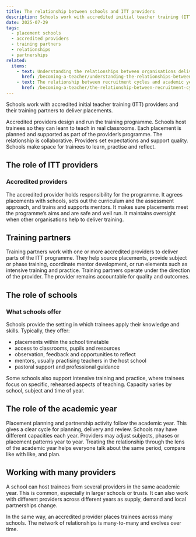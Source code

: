```yaml
---
title: The relationship between schools and ITT providers
description: Schools work with accredited initial teacher training (ITT) providers and their training partners to deliver placements
date: 2025-07-29
tags:
  - placement schools
  - accredited providers
  - training partners
  - relationships
  - partnerships
related:
  items:
    - text: Understanding the relationships between organisations delivering initial teacher training
      href: /becoming-a-teacher/understanding-the-relationships-between-organisations-delivering-initial-teacher-training/
    - text: The relationship between recruitment cycles and academic years
      href: /becoming-a-teacher/the-relationship-between-recruitment-cycles-and-academic-years/
---
```


Schools work with accredited initial teacher training (ITT) providers and their training partners to deliver placements.

Accredited providers design and run the training programme. Schools host trainees so they can learn to teach in real classrooms. Each placement is planned and supported as part of the provider’s programme. The relationship is collaborative. Providers set expectations and support quality. Schools make space for trainees to learn, practise and reflect.

## The role of ITT providers

### Accredited providers

The accredited provider holds responsibility for the programme. It agrees placements with schools, sets out the curriculum and the assessment approach, and trains and supports mentors. It makes sure placements meet the programme’s aims and are safe and well run. It maintains oversight when other organisations help to deliver training.

## Training partners

Training partners work with one or more accredited providers to deliver parts of the ITT programme. They help source placements, provide subject or phase training, coordinate mentor development, or run elements such as intensive training and practice. Training partners operate under the direction of the provider. The provider remains accountable for quality and outcomes.

## The role of schools

### What schools offer

Schools provide the setting in which trainees apply their knowledge and skills. Typically, they offer:

- placements within the school timetable
- access to classrooms, pupils and resources
- observation, feedback and opportunities to reflect
- mentors, usually practising teachers in the host school
- pastoral support and professional guidance

Some schools also support intensive training and practice, where trainees focus on specific, rehearsed aspects of teaching. Capacity varies by school, subject and time of year.

## The role of the academic year

Placement planning and partnership activity follow the academic year. This gives a clear cycle for planning, delivery and review. Schools may have different capacities each year. Providers may adjust subjects, phases or placement patterns year to year. Treating the relationship through the lens of the academic year helps everyone talk about the same period, compare like with like, and plan.

## Working with many providers

A school can host trainees from several providers in the same academic year. This is common, especially in larger schools or trusts. It can also work with different providers across different years as supply, demand and local partnerships change.

In the same way, an accredited provider places trainees across many schools. The network of relationships is many-to-many and evolves over time.
